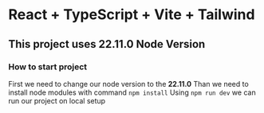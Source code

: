 # React + TypeScript + Vite + Tailwind

## This project uses 22.11.0 Node Version

### How to start project
First we need to change our node version to the **22.11.0**
Than we need to install node modules with command ```npm install```
Using ```npm run dev``` we can run our project on local setup